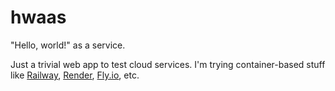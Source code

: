 # hwaas

"Hello, world!" as a service.

Just a trivial web app to test cloud services. I'm trying container-based stuff
like [Railway](https://railway.app), [Render](https://render.com),
[Fly.io](https://fly.io), etc.
